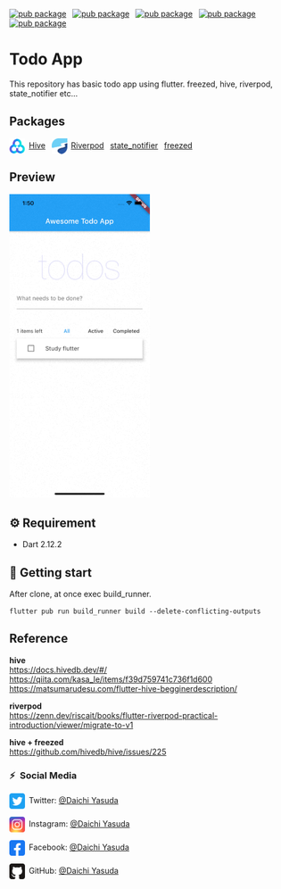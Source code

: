 [![pub package](https://img.shields.io/badge/flutter__hooks-0.18.0-blue)](https://pub.dev/packages/riverpod)&ensp; [![pub package](https://img.shields.io/badge/hooks__riverpod-1.0.0--dev.6-blue)](https://pub.dev/packages/riverpod)&ensp; [![pub package](https://img.shields.io/badge/freezed-0.14.2-blue)](https://pub.dev/packages/freezed)&ensp; [![pub package](https://img.shields.io/badge/hive-2.0.4-blue)](https://pub.dev/packages/hive)&ensp; [![pub package](https://img.shields.io/badge/dart-2.12.2-brightgreen)](https://dart.dev/)   

# Todo App
This repository has basic todo app using flutter.
freezed, hive, riverpod, state_notifier etc...

## Packages
[<img align="center" alt="DaichiYasuda | GitHub" width="28px" src="images/hive.png" />](https://docs.hivedb.dev/#/)&ensp;[Hive](https://pub.dev/packages/hive "Hive documents")&ensp;  [<img align="center" alt="DaichiYasuda | GitHub" width="28px" src="images/riverpod.svg" />](https://riverpod.dev/)&ensp;[Riverpod](https://pub.dev/packages/riverpod "Riverpod documents")&ensp; [state_notifier](https://pub.dev/packages/state_notifier "state_notifier documents")&ensp; [freezed](https://pub.dev/packages/freezed "freezed documents")
## Preview
<img src="images/capture.gif" width="50%">

## ⚙️ Requirement
* Dart 2.12.2

## 🚀 Getting start
After clone, at once exec build_runner.

```
flutter pub run build_runner build --delete-conflicting-outputs
```


## Reference
**hive**  
https://docs.hivedb.dev/#/  
https://qiita.com/kasa_le/items/f39d759741c736f1d600  
https://matsumarudesu.com/flutter-hive-begginerdescription/  

**riverpod**  
https://zenn.dev/riscait/books/flutter-riverpod-practical-introduction/viewer/migrate-to-v1

**hive + freezed**  
https://github.com/hivedb/hive/issues/225

### ⚡&ensp;Social Media


[<img align="center" alt="DaichiYasuda | Twitter" width="28px" src="https://raw.githubusercontent.com/edent/SuperTinyIcons/master/images/svg/twitter.svg" />](https://twitter.com/intent/follow?original_referer=https%3A%2F%2Fgithub.com%2Fmonkeydaichan&screen_name=monkeydaichan)&ensp;Twitter: [@Daichi Yasuda](https://twitter.com/intent/follow?original_referer=https%3A%2F%2Fgithub.com%2Fmonkeydaichan&screen_name=monkeydaichan "Twitter monkeydaichan")

[<img align="center" alt="DaichiYasuda | Instagram" width="28px" src="https://github.com/edent/SuperTinyIcons/raw/master/images/svg/instagram.svg" />](https://www.instagram.com/daichigorilla/)&ensp;Instagram: [@Daichi Yasuda](https://www.instagram.com/daichigorilla/ "Instagram monkeydaichan")

[<img align="center" alt="DaichiYasuda | Facebook" width="28px" src="https://github.com/edent/SuperTinyIcons/raw/master/images/svg/facebook.svg" />](https://www.facebook.com/daichi.yasuda.77)&ensp;Facebook: [@Daichi Yasuda](https://www.facebook.com/daichi.yasuda.77 "Facebook monkeydaichan")


[<img align="center" alt="DaichiYasuda | GitHub" width="28px" src="https://raw.githubusercontent.com/edent/SuperTinyIcons/master/images/svg/github.svg" />](https://github.com/monkeydaichan)&ensp;GitHub: [@Daichi Yasuda](https://github.com/monkeydaichan "GitHub monkeydaichan")

<!-- [<img align="center" alt="DaichiYasuda | Medium" width="28px" src="https://firebasestorage.googleapis.com/v0/b/web-DaichiYasuda.appspot.com/o/other%2Fsocial%2Fmedium.png?alt=media" />](https://medium.com/@DaichiYasuda)&ensp;Medium: [@DaichiYasuda](https://medium.com/@DaichiYasuda "Medium monkeydaichan") -->

<!-- [<img align="center" alt="DaichiYasuda | Website" width="28px" src="https://firebasestorage.googleapis.com/v0/b/web-DaichiYasuda.appspot.com/o/other%2Fsocial%2Fwebsite.png?alt=media" />](https://DaichiYasuda.com)&ensp;Website: [@DaichiYasuda](https://DaichiYasuda.com "Website monkeydaichan") -->


